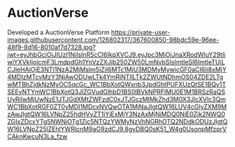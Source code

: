 # AuctionVerse
Developed a AuctionVerse Platform
https://private-user-images.githubusercontent.com/126802317/367600850-98bdc59e-96ee-48f9-8d16-8010af7d7328.jpg?jwt=eyJhbGciOiJIUzI1NiIsInR5cCI6IkpXVCJ9.eyJpc3MiOiJnaXRodWIuY29tIiwiYXVkIjoicmF3LmdpdGh1YnVzZXJjb250ZW50LmNvbSIsImtleSI6ImtleTUiLCJleHAiOjE3NTI1NzA2MjMsIm5iZiI6MTc1MjU3MDMyMywicGF0aCI6Ii8xMjY4MDIzMTcvMzY3NjAwODUwLTk4YmRjNTllLTk2ZWUtNDhmOS04ZDE2LTgwMTBhZjdkNzMyOC5qcGc_WC1BbXotQWxnb3JpdGhtPUFXUzQtSE1BQy1TSEEyNTYmWC1BbXotQ3JlZGVudGlhbD1BS0lBVkNPRFlMU0E1M1BRSzRaQSUyRjIwMjUwNzE1JTJGdXMtZWFzdC0xJTJGczMlMkZhd3M0X3JlcXVlc3QmWC1BbXotRGF0ZT0yMDI1MDcxNVQwOTA1MjNaJlgtQW16LUV4cGlyZXM9MzAwJlgtQW16LVNpZ25hdHVyZT1iYjExMjY3NzAxMjNiMDQ0NjE0Zjk2NWQ0ZGIxZDcxYTg5NWNiOTg1Zjc5NTQzYWMyNzVhNGRhOTQ2NDdkODUzJlgtQW16LVNpZ25lZEhlYWRlcnM9aG9zdCJ9.8gyDBQ0sK51_W4g0UsonpMfzprVCAknKwcuN3La_fzw

